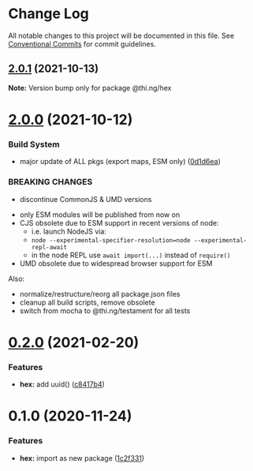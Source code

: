 # Change Log

All notable changes to this project will be documented in this file.
See [Conventional Commits](https://conventionalcommits.org) for commit guidelines.

## [2.0.1](https://github.com/thi-ng/umbrella/compare/@thi.ng/hex@2.0.0...@thi.ng/hex@2.0.1) (2021-10-13)

**Note:** Version bump only for package @thi.ng/hex





# [2.0.0](https://github.com/thi-ng/umbrella/compare/@thi.ng/hex@1.0.4...@thi.ng/hex@2.0.0) (2021-10-12)


### Build System

* major update of ALL pkgs (export maps, ESM only) ([0d1d6ea](https://github.com/thi-ng/umbrella/commit/0d1d6ea9fab2a645d6c5f2bf2591459b939c09b6))


### BREAKING CHANGES

* discontinue CommonJS & UMD versions

- only ESM modules will be published from now on
- CJS obsolete due to ESM support in recent versions of node:
  - i.e. launch NodeJS via:
  - `node --experimental-specifier-resolution=node --experimental-repl-await`
  - in the node REPL use `await import(...)` instead of `require()`
- UMD obsolete due to widespread browser support for ESM

Also:
- normalize/restructure/reorg all package.json files
- cleanup all build scripts, remove obsolete
- switch from mocha to @thi.ng/testament for all tests






#  [0.2.0](https://github.com/thi-ng/umbrella/compare/@thi.ng/hex@0.1.3...@thi.ng/hex@0.2.0) (2021-02-20) 

###  Features 

- **hex:** add uuid() ([c8417b4](https://github.com/thi-ng/umbrella/commit/c8417b4c2fe3eeb664b4131aabe592d612573703)) 

#  0.1.0 (2020-11-24) 

###  Features 

- **hex:** import as new package ([1c2f331](https://github.com/thi-ng/umbrella/commit/1c2f331bfbdc01fd0153e01dcecbab79307a7598))
